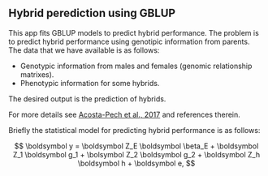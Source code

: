 ## Hybrid perediction using GBLUP

This app fits GBLUP models to predict hybrid performance. The problem is to predict hybrid performance 
using genotipic information from parents. The data that we have available is as follows:

- Genotypic information from males and females (genomic relationship matrixes).
- Phenotypic information for some hybrids.

The desired output is the prediction of hybrids.

For more details see [Acosta-Pech et al., 2017](https://pubmed.ncbi.nlm.nih.gov/28401254/) and references therein.

Briefly the statistical model for predicting hybrid performance is as follows:

$$
\boldsymbol y = \boldsymbol Z_E \boldsymbol \beta_E + \boldsymbol Z_1 \boldsymbol g_1 + \bolsymbol Z_2 \boldsymbol g_2 + \boldsymbol Z_h \boldsymbol h + \boldsymbol e, 
$$
